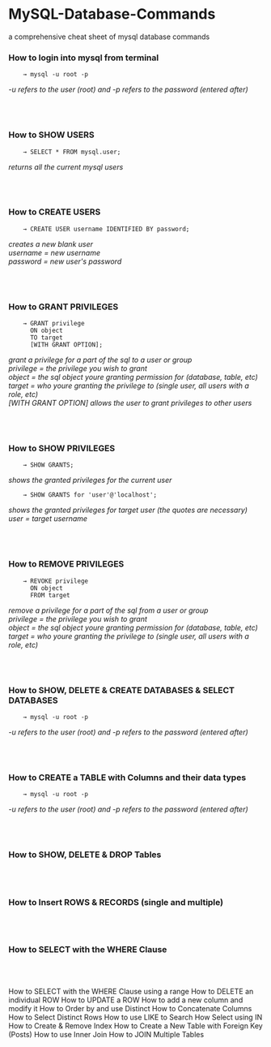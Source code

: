 # MySQL-Database-Commands
a comprehensive cheat sheet of mysql database commands

### How to login into mysql from terminal
		→ mysql -u root -p
*-u refers to the user (root) and -p refers to the password (entered after)*

<br><br>

### How to SHOW USERS
		→ SELECT * FROM mysql.user;
*returns all the current mysql users*	

<br><br>

### How to CREATE USERS
		→ CREATE USER username IDENTIFIED BY password;
*creates a new blank user*  
*username = new username*  
*password = new user's password*

<br><br>

### How to GRANT PRIVILEGES
		→ GRANT privilege
		  ON object
		  TO target
		  [WITH GRANT OPTION];
*grant a privilege for a part of the sql to a user or group*  
*privilege = the privilege you wish to grant*  
*object	   = the sql object youre granting permission for (database, table, etc)*  
*target	   = who youre granting the privilege to (single user, all users with a role, etc)*  
*[WITH GRANT OPTION] allows the user to grant privileges to other users*  

<br><br>

### How to SHOW PRIVILEGES
		→ SHOW GRANTS;
*shows the granted privileges for the current user*   

		→ SHOW GRANTS for 'user'@'localhost';
*shows the granted privileges for target user (the quotes are necessary)*  
*user = target username*

<br><br>

### How to REMOVE PRIVILEGES
		→ REVOKE privilege
		  ON object
		  FROM target
*remove a privilege for a part of the sql from a user or group*  
*privilege = the privilege you wish to grant*  
*object	   = the sql object youre granting permission for (database, table, etc)*  
*target	   = who youre granting the privilege to (single user, all users with a role, etc)*   

<br><br>

### How to SHOW, DELETE & CREATE DATABASES & SELECT DATABASES
		→ mysql -u root -p
*-u refers to the user (root) and -p refers to the password (entered after)*

<br><br>

### How to CREATE a TABLE with Columns and their data types
		→ mysql -u root -p
*-u refers to the user (root) and -p refers to the password (entered after)*

<br><br>

### How to SHOW, DELETE & DROP Tables

<br><br>

### How to Insert ROWS & RECORDS (single and multiple)

<br><br>

### How to SELECT with the WHERE Clause

<br><br>

How to SELECT with the WHERE Clause using a range
How to DELETE an individual ROW
How to UPDATE a ROW
How to add a new column and modify it
How to Order by and use Distinct
How to Concatenate Columns
How to Select Distinct Rows
How to use LIKE to Search
How Select using IN
How to Create & Remove Index
How to Create a New Table with Foreign Key (Posts)
How to use Inner Join
How to JOIN Multiple Tables

